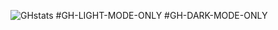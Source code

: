 ![GHstats](https://github-readme-stats.vercel.app/api?username=ToKuOFFI&show_icons=true)
#GH-LIGHT-MODE-ONLY
#GH-DARK-MODE-ONLY
